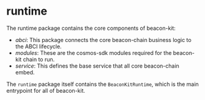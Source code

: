# runtime

The runtime package contains the core components of beacon-kit:

- *abci*: This package connects the core beacon-chain business logic to the ABCI lifecycle.
- *modules*: These are the cosmos-sdk modules required for the beacon-kit chain to run.
- *service*: This defines the base service that all core beacon-chain embed.

The `runtime` package itself contains the `BeaconKitRuntime`, which is the main entrypoint for all of beacon-kit.
